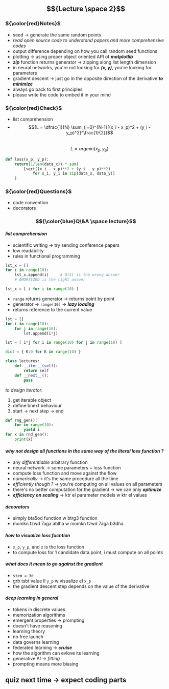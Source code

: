 ## $${Lecture \space 2}$$  
### ${\color{red}Notes}$  
* seed &rarr; generate the same random points  
* *read open source code to understand papers and more comprehensive codes*  
* output difference depending on how you call random seed functions  
* plotting &rarr; using proper object oriented API of ***matplotlib***  
* ***zip*** function returns generator &rarr; zipping along list length dimension  
* in neural networks, you're not looking for ***(x, y)***, you're looking for parameters  
* gradient descent &rarr; just go in the opposite direction of the derivative ***to minimize***  
* always go back to first principles  
* please write the code to embed it in your mind  

### ${\color{red}Check}$  
* list comprehension  
* $${L = \dfrac{1}{N} \sum_{i=0}^{N-1}[(x_i - x_p)^2 + (y_i - y_p)^2]^\frac{1}{2}}$$  
$${L = argmin(x_p, y_p)}$$
```python  
def loss(x_p, y_p):
    return(1/len(data_x)) * sum(
        [sqrt((x_i - x_p)**2 + (y_i - y_p)**2)
            for x_i, y_i in zip(data_x, data_y)]
    )
```  

### ${\color{red}Questions}$  
* code convention  
* decorators  

### $${\color{blue}Q\&A \space lecture}$$  
#### ***list comprehension***  
* scientific writing &rarr; try sending conference papers  
* low readability  
* rules in functional programming  
```python
lst_x = []
for i in range(10):
    lst_x.append(i)     # O(1) is the wrong answer
    # AMORTIZED is the right answer

lst_x = [ i for i in range(10) ]
```
* `range` returns generator &rarr; returns point by point  
* generator &rarr; `range(10)` &rarr; ***lazy loading***  
* returns reference to the current value  
```python
lst = []
for i in range(10):
    for j in range(10):
        lst.append(i*j)

lst = [ i*j for i in range(10) for j in range(10) ]
```

```python
dict = { K:0 for K in range(10) }
```
```python
class lectures:
    def __iter__(self):
        return self
    def __next__():
        pass
```
*to design iterator:*  
1. get iterable object  
1. define bnext behaviour  
1. start &rarr; next step &rarr; end  

```python
def rng_gen():
    for in range(10):
        yield i
for x in rnd_gen():
    print(x)
```  

#### ***why not design all functions in the same way of the literal loss function ?***
* any *differentiable* arbitrary function  
* neural network &rarr; some parameters + loss function  
* compute loss function and move against the flow  
* *numerically* &rarr; it's the same procedure all the time  
* *efficiently though ?* &rarr; you're computing on all values on all parameters  
* there's no better computation for the gradient &rarr; we can only ***optimize***  
* ***efficiency on scaling*** &rarr; ktr el parameter models w ktr el values  

#### ***decorators***  
* simply bta5od function w btrg3 function  
* momkn tzwd 7aga ablha w momkn tzwd 7aga b3dha  

#### ***how to visualize loss fucntion***  
* `x_p`, `y_p`, and `z` is the loss function  
* to compute loss for 1 candidate data point, i must compute on all points  

#### ***what does it mean to go against the gradient***  
* `stem = 3d`  
* grb tsbt value ll `y_p` w visualize el `x_p`  
* the gradient descent step depends on the value of the derivative  

#### ***deep learning in general***
* tokens in discrete values  
* memorization algorithms  
* emergent properties &rarr; prompting  
* doesn't have reasoning  
* learning theory  
* no free launch  
* data governs learning  
* federated learning &rarr; ***cruise***  
* how the algorithm can evlove its learning  
* generative AI &rarr; *fitting*  
* prompting means more biasing  

## quiz next time &rarr; expect coding parts  

